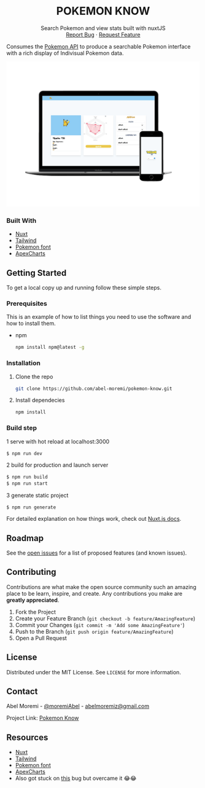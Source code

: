 <br />
<p align="center">
  <h1 align="center"> POKEMON KNOW</h1>

  <p align="center">
    Search Pokemon and view stats built with nuxtJS
    <br />
    <a href="https://github.com/Abel-Moremi/pokemon-know/issues">Report Bug</a>
    ·
    <a href="https://github.com/Abel-Moremi/pokemon-know/issues">Request Feature</a>
  </p>
</p>

Consumes the [Pokemon API](https://pokeapi.co/) to produce a searchable Pokemon interface with a rich display of Indivisual Pokemon data.

![alt text](https://github.com/Abel-Moremi/pokemon-know/blob/master/screenshots/pokemon-know-mcup.png)



### Built With

* [Nuxt](https://nuxtjs.org/)
* [Tailwind](https://tailwindcss.com/)
* [Pokemon font](https://www.dafont.com/pokemon.font)
* [ApexCharts](https://apexcharts.com/)

<!-- GETTING STARTED -->
## Getting Started

To get a local copy up and running follow these simple steps.

### Prerequisites

This is an example of how to list things you need to use the software and how to install them.
* npm
  ```sh
  npm install npm@latest -g
  ```

### Installation

1. Clone the repo
   ```sh
   git clone https://github.com/abel-moremi/pokemon-know.git
   ```
2. Install dependecies
   ```sh
   npm install
   ```
   
### Build step

1 serve with hot reload at localhost:3000
```sh
$ npm run dev
```

2 build for production and launch server
```sh
$ npm run build
$ npm run start
```

3 generate static project
```
$ npm run generate
```

For detailed explanation on how things work, check out [Nuxt.js docs](https://nuxtjs.org).

<!-- ROADMAP -->
## Roadmap

See the [open issues](https://github.com/abel-moremi/pokemon-know/issues) for a list of proposed features (and known issues).



<!-- CONTRIBUTING -->
## Contributing

Contributions are what make the open source community such an amazing place to be learn, inspire, and create. Any contributions you make are **greatly appreciated**.

1. Fork the Project
2. Create your Feature Branch (`git checkout -b feature/AmazingFeature`)
3. Commit your Changes (`git commit -m 'Add some AmazingFeature'`)
4. Push to the Branch (`git push origin feature/AmazingFeature`)
5. Open a Pull Request



<!-- LICENSE -->
## License

Distributed under the MIT License. See `LICENSE` for more information.



<!-- CONTACT -->
## Contact

Abel Moremi - [@moremiAbel](https://twitter.com/moremiAbel) - abelmoremiz@gmail.com

Project Link: [Pokemon Know](https://github.com/abel-moremi/pokemon-know)



<!-- Resources -->
## Resources

* [Nuxt](https://nuxtjs.org/)
* [Tailwind](https://tailwindcss.com/)
* [Pokemon font](https://www.dafont.com/pokemon.font)
* [ApexCharts](https://apexcharts.com/)
* Also got stuck on [this](https://stackoverflow.com/questions/67479126/v-for-not-rendering-a-dictionary) bug but overcame it 😂😂 
